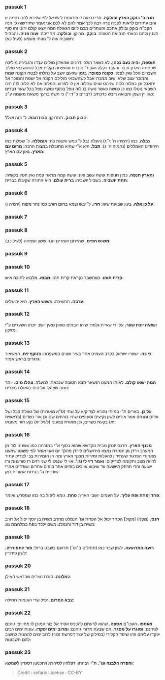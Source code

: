 
### passuk 1
<b>הנה ה' בוקק הארץ ובולקה.</b> הרי נבואה זו פורענות לישראל לפי שניבא להם נחמה זו והם עתידים לראות לפניה צרה רבה לכך אמר להם לא לכם אני אומר שתירשוה כי הנה הקב"ה בוקק ובולק אתכם והנותרים מכם ליום הגאולה המה ישאו קולם ירונו זהו סוף הענין ולהם נבאתי הנבואה הטובה:
<b>בוקק.</b> מרוקן:
<b>ובולקה.</b> מחריבה:
<b>ועוה פניה.</b> והבהיל חשוביה עוה ל' נעותי משמע (לעיל כא):

### passuk 2
<b>תוספת, והיה כעם ככהן.</b> לא כשאר הולכי דרכים שהאדון מוליכו עבדו והגבירה מוליכה שפחתה האדון נכבד והעבד נקלה הגביר' נכבדת והשפחה נקלית אבל כשהשבאי מוליך השבויים הכל שוין לפניו:
<b>כקונה כמוכר.</b> בזמן שהעם יושב על נחלתו לבטח הקונה שמח והמוכר עצב שלא ישוב ממכרו אבל כשהשבאי מוליכם הקונה אל ישמח והמוכר אל יתאבל וכן כמלוה כלוה שניהם שוים שהלוה אין לו לפרוע והמלוה אם לא הלוה לזה היה השבאי נוטלו כמו כן כנושה כאשר נושה בו לוה נופל בכסף ונושה נופל בכל שאר דברים כגון יין ושמן ותבואה ודבש כדכתיב (דברים כ״ד:י׳) כי תשה ברעך משאת מאומה ע"כ:

### passuk 3
<b>הבוק תבוק.</b> תתרוקן:
<b>הבוז תבוז.</b> ל' בזה ושלל:

### passuk 4
<b>נבלה.</b> כמו (ירמיהו ח׳:י״ג) והעלה נבל ל' כמש ותשות כח:
<b>אומללה.</b> ל' שפלות כמו היהודים האמללים (נחמיה ה' ג):
<b>תבל.</b> היא א"י שהיא מתובלת במצות הרבה:
<b>מרום עם הארץ.</b> גאון עם הארץ:

### passuk 5
<b>והארץ חנפה.</b> כמין חניפות עושה עשב ואינו עושה קמה מראה קמה ואין חטין בקשיה:
<b>תחת יושביה.</b> בשביל יושביה:
<b>ברית עולם.</b> היא התורה שקיבלו בברית:

### passuk 6
<b>על כן אלה.</b> בעון שבועת שוא:
<b>חרו.</b> ל' יבש וצמא בחום חורב כמו נחר מפוח (ירמיה ו):

### passuk 7

### passuk 8
<b>משוש תפים.</b> שהייתם אומרים הנה ששון ושמחה (לעיל כב):

### passuk 9

### passuk 10
<b>קרית תוהו.</b> כשתשבר נקראת קרית תהו:
<b>מבוא.</b> מלבוא לתוכה איש:

### passuk 11
<b>ערבה.</b> החשיכה:
<b>משוש הארץ.</b> היא ירושלים:

### passuk 12
<b>ושאיה יוכת שער.</b> על ידי שאיית גלמוד שיהו הבתים שואין מאין יושב יוכתו השערים ע"י מזיקין:

### passuk 13
<b>כי כה.</b> ישארו ישראל בקרב העמים אחד בעיר ושנים במשפחה:
<b>כנוקף זית.</b> המשאיר גרגרים בראש אמיר:

### passuk 14
<b>המה ישאו קולם.</b> לאותו המעט הנשאר תבא הטובה שנבאתי למעלה:
<b>צהלו מים.</b> יותר ממה שצהלו על הים בגאולת מצרים:

### passuk 15
<b>על כן.</b> בארים ת"י במיתי נהורא לצדיקיא על שתי (ס"א מאורות) של גאולת בבל ושל אדום ומנחם אמר אורים לשון נקיעים וסעיפים שהיו בורחים שם וכן אור כשדים (בראשית יא) בקעת כשדים, וכן מאורת צפעוני (לעיל יא) נקע חור מעונתו:

### passuk 16
<b>מכנף הארץ.</b> תרגם יונתן מבית מקדשא שהוא בסוף א"י במזרחה כמו ששנינו לוד מן המערב וירדן מן המזרח נמצא מירושלים לירדן מהלך יום ואני אומר לפי פשוטו שמענו מאחורי הפרגוד שעתידין להעלות זמירות מכנף הארץ ומה הן הזמירות צבי לצדיק עתיד להיות מצב ותקומה לצדיקים:
<b>ואמר רזי לי וגו'.</b> אוי לי שנגלו לי שני רזים רז פורענות ורז ישועה והרי תרחק הישועה עד שיבאו אויבים בוזזים אחר בוזזים אחרים ושודדים אחרי שודדים ה' בגידות אמורות כאן:

### passuk 17
<b>פחד ופחת ופח עליך.</b> על העמים יושבי הארץ:
<b>פחת.</b> גומא ליפול בה כמו שמפרש ואומר:

### passuk 18
<b>הנס.</b> (מפני) [מקול] הפחד יפול אל הפחת וגו' הנמלט מחרב משיח בן יוסף יפול אל חרב משיח בן דוד והנמלט משם ילכד בפח במלחמת גוג:

### passuk 19
<b>רועה התרועעה.</b> לשון שבר כמו (תהילים ב׳:ט׳) תרועם בשבט ברזל:
<b>פור התפוררה.</b> לשון פירורין:

### passuk 20
<b>כמלונה.</b> סוכת נוצרים שבראש האילן:

### passuk 21
<b>צבא המרום.</b> יפיל שרי האומות תחילה:

### passuk 22
<b>ואוספו.</b> העכו"ם <b>אספה.</b> שהוא לרעתם להכניס אסיר אל בור המוכן לו מחוייבי גיהנם לגיהנם:
<b>וסוגרו על מסגר.</b> הם שבעה מדורי גיהנם:
<b>ומרוב ימים יפקדו.</b> עונות ימים רבים יפקדו עליהם וזהו שיסד הקלירי (בסילוק של יוצר דפרשת זכור) לרוב ימים להמנות לחשוב להם חשבונות:

### passuk 23
<b>וחפרה הלבנה וגו'.</b> ת"י ויבהתון דפלחין לסיהרא ויתכנעון דסגדין לשמשא:

>Credit : sefaris
>License : CC-BY
